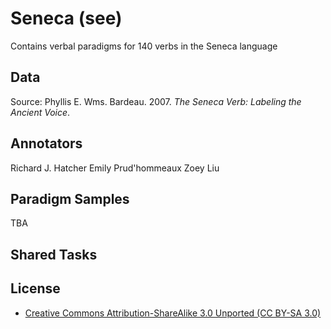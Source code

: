 # Seneca (see)

Contains verbal paradigms for 140 verbs in the Seneca language

## Data

Source: Phyllis E. Wms. Bardeau. 2007. *The Seneca Verb: Labeling the Ancient Voice*.

## Annotators
Richard J. Hatcher
Emily Prud'hommeaux
Zoey Liu

## Paradigm Samples
TBA

## Shared Tasks


## License
- [Creative Commons Attribution-ShareAlike 3.0 Unported (CC BY-SA 3.0)](https://creativecommons.org/licenses/by-sa/3.0/)
